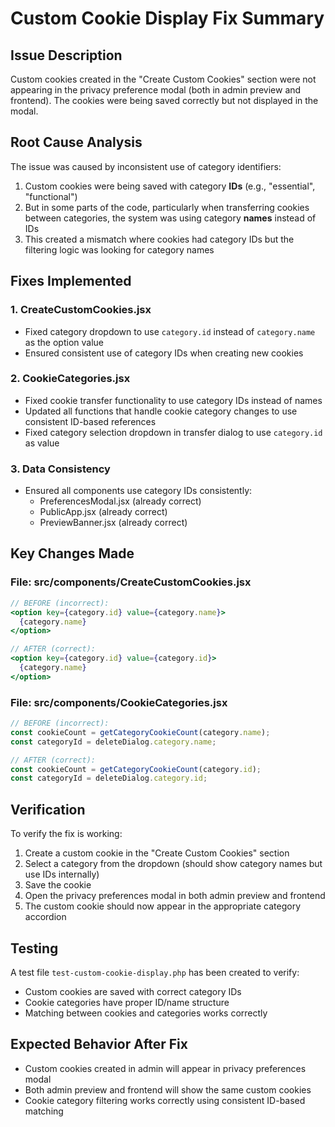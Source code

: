 # Custom Cookie Display Fix Summary

## Issue Description

Custom cookies created in the "Create Custom Cookies" section were not appearing in the privacy preference modal (both in admin preview and frontend). The cookies were being saved correctly but not displayed in the modal.

## Root Cause Analysis

The issue was caused by inconsistent use of category identifiers:

1. Custom cookies were being saved with category **IDs** (e.g., "essential", "functional")
2. But in some parts of the code, particularly when transferring cookies between categories, the system was using category **names** instead of IDs
3. This created a mismatch where cookies had category IDs but the filtering logic was looking for category names

## Fixes Implemented

### 1. CreateCustomCookies.jsx

- Fixed category dropdown to use `category.id` instead of `category.name` as the option value
- Ensured consistent use of category IDs when creating new cookies

### 2. CookieCategories.jsx

- Fixed cookie transfer functionality to use category IDs instead of names
- Updated all functions that handle cookie category changes to use consistent ID-based references
- Fixed category selection dropdown in transfer dialog to use `category.id` as value

### 3. Data Consistency

- Ensured all components use category IDs consistently:
  - PreferencesModal.jsx (already correct)
  - PublicApp.jsx (already correct)
  - PreviewBanner.jsx (already correct)

## Key Changes Made

### File: src/components/CreateCustomCookies.jsx

```jsx
// BEFORE (incorrect):
<option key={category.id} value={category.name}>
  {category.name}
</option>

// AFTER (correct):
<option key={category.id} value={category.id}>
  {category.name}
</option>
```

### File: src/components/CookieCategories.jsx

```jsx
// BEFORE (incorrect):
const cookieCount = getCategoryCookieCount(category.name);
const categoryId = deleteDialog.category.name;

// AFTER (correct):
const cookieCount = getCategoryCookieCount(category.id);
const categoryId = deleteDialog.category.id;
```

## Verification

To verify the fix is working:

1. Create a custom cookie in the "Create Custom Cookies" section
2. Select a category from the dropdown (should show category names but use IDs internally)
3. Save the cookie
4. Open the privacy preferences modal in both admin preview and frontend
5. The custom cookie should now appear in the appropriate category accordion

## Testing

A test file `test-custom-cookie-display.php` has been created to verify:

- Custom cookies are saved with correct category IDs
- Cookie categories have proper ID/name structure
- Matching between cookies and categories works correctly

## Expected Behavior After Fix

- Custom cookies created in admin will appear in privacy preferences modal
- Both admin preview and frontend will show the same custom cookies
- Cookie category filtering works correctly using consistent ID-based matching

